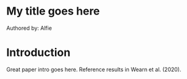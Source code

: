 # My title goes here

Authored by: Alfie

# Introduction

Great paper intro goes here. Reference results in Wearn et al. (2020). 

